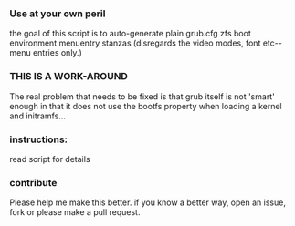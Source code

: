 ### Use at your own peril
the goal of this script is to auto-generate plain grub.cfg zfs boot environment
menuentry stanzas (disregards the video modes, font etc-- menu entries only.)

### THIS IS A WORK-AROUND
The real problem that needs to be fixed is that grub itself is not
'smart' enough in that it does not use the bootfs property when loading a kernel and initramfs...

### instructions:
read script for details

### contribute
Please help me make this better. if you know a better way, open an issue, fork or please make a pull request.
 
